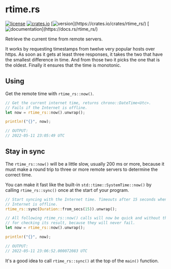 # rtime.rs

[![license](https://img.shields.io/crates/l/rtime_rs.svg)](LICENSE)
[![crates.io](https://img.shields.io/crates/d/rtime_rs.svg)](https://crates.io/crates/rtime_rs)
[![version](https://img.shields.io/crates/v/rtime_rs.svg?)](https://crates.io/crates/rtime_rs/)
[![documentation](https://docs.rs/rtime_rs/badge.svg?)](https://docs.rs/rtime_rs/)


Retrieve the current time from remote servers.

It works by requesting timestamps from twelve very popular hosts over https.
As soon as it gets at least three responses, it takes the two that have the
smallest difference in time. And from those two it picks the one that is
the oldest. Finally it ensures that the time is monotonic.

## Using

Get the remote time with `rtime_rs::now()`.

```rust
// Get the current internet time, returns chrono::DateTime<Utc>.
// Fails if the Internet is offline.
let now = rtime_rs::now().unwrap();  

println!("{}", now);

// OUTPUT: 
// 2022-05-11 23:05:49 UTC
```

## Stay in sync

The `rtime_rs::now()` will be a little slow, usually 200 ms or more, because it
must make a round trip to three or more remote servers to determine the correct
time. 

You can make it fast like the built-in `std::time::SystemTime::now()` by calling `rtime_rs::sync()` once at the start of your program.

```rust
// Start syncing with the Internet time. Timeouts after 15 seconds when the 
// Internet is offline.
rtime_rs::sync(Duration::from_secs(15)).unwrap(); 

// All following rtime_rs::now() calls will now be quick and without the need
// for checking its result, because they will never fail.
let now = rtime_rs::now().unwrap();  

println!("{}", now);

// OUTPUT:
// 2022-05-11 23:06:52.000072083 UTC
```

It's a good idea to call `rtime_rs::sync()` at the top of the `main()` function.
